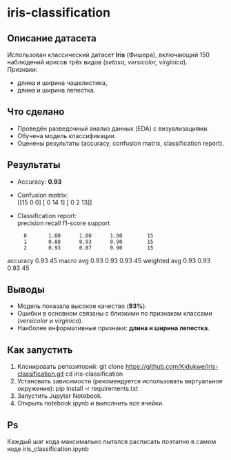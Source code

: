 # iris-classification

## Описание датасета
Использован классический датасет **Iris** (Фишера), включающий 150 наблюдений ирисов трёх видов (*setosa, versicolor, virginica*).  
Признаки:  
- длина и ширина чашелистика,  
- длина и ширина лепестка.  

## Что сделано
- Проведён разведочный анализ данных (EDA) с визуализациями.  
- Обучена модель классификации.  
- Оценены результаты (accuracy, confusion matrix, classification report).  

## Результаты
- Accuracy: **0.93**  
- Confusion matrix:  
  [[15 0 0]
  [ 0 14 1]
  [ 0 2 13]]
- Classification report:  
            precision    recall  f1-score   support

        0       1.00      1.00      1.00        15
        1       0.88      0.93      0.90        15
        2       0.93      0.87      0.90        15

 accuracy                           0.93        45
macro avg       0.93      0.93      0.93        45
weighted avg 0.93 0.93 0.93 45
## Выводы
- Модель показала высокое качество (**93%**).  
- Ошибки в основном связаны с близкими по признакам классами (*versicolor* и *virginica*).  
- Наиболее информативные признаки: **длина и ширина лепестка**.  

## Как запустить
1. Клонировать репозиторий:
 git clone https://github.com/Kidukwe/iris-classification.git
 cd iris-classification 
2. Установить зависимости (рекомендуется использовать виртуальное окружение):
 pip install -r requirements.txt
3. Запустить Jupyter Notebook.
4. Открыть notebook.ipynb и выполнить все ячейки.

## Ps 
Каждый шаг кода максимально пытался расписать поэтапно в самом коде iris_classification.ipynb

